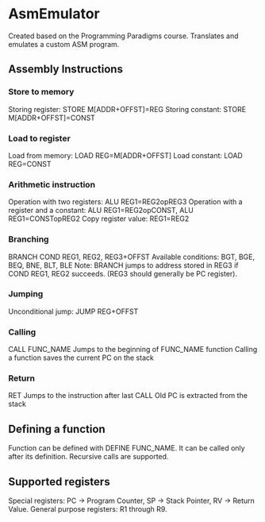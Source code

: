 # AsmEmulator
Created based on the Programming Paradigms course.
Translates and emulates a custom ASM program.

## Assembly Instructions
### Store to memory
Storing register: STORE M[ADDR+OFFST]=REG
Storing constant: STORE M[ADDR+OFFST]=CONST
### Load to register
Load from memory: LOAD REG=M[ADDR+OFFST]
Load constant: LOAD REG=CONST
### Arithmetic instruction
Operation with two registers: ALU REG1=REG2opREG3
Operation with a register and a constant: ALU REG1=REG2opCONST, ALU REG1=CONSTopREG2
Copy register value: REG1=REG2
### Branching
BRANCH COND REG1, REG2, REG3+OFFST
Available conditions: BGT, BGE, BEQ, BNE, BLT, BLE
Note: BRANCH jumps to address stored in REG3 if COND REG1, REG2 succeeds. (REG3 should generally be PC register).
### Jumping
Unconditional jump: JUMP REG+OFFST
### Calling
CALL FUNC_NAME
Jumps to the beginning of FUNC_NAME function
Calling a function saves the current PC on the stack
### Return
RET
Jumps to the instruction after last CALL
Old PC is extracted from the stack

## Defining a function
Function can be defined with DEFINE FUNC_NAME. It can be called only after its definition.
Recursive calls are supported.

## Supported registers
Special registers: PC -> Program Counter, SP -> Stack Pointer, RV -> Return Value.
General purpose registers: R1 through R9.